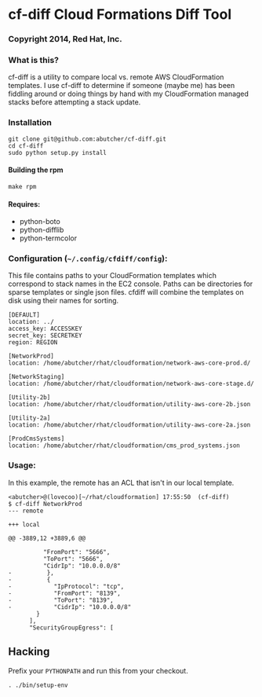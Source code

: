 # cf-diff Cloud Formations Diff Tool
### Copyright 2014, Red Hat, Inc.

### What is this?

cf-diff is a utility to compare local vs. remote AWS CloudFormation
templates. I use cf-diff to determine if someone (maybe me) has been
fiddling around or doing things by hand with my CloudFormation managed
stacks before attempting a stack update.

### Installation

```
git clone git@github.com:abutcher/cf-diff.git
cd cf-diff
sudo python setup.py install
```

#### Building the rpm

```
make rpm
```

#### Requires:

* python-boto
* python-difflib
* python-termcolor

### Configuration (`~/.config/cfdiff/config`):

This file contains paths to your CloudFormation templates which
correspond to stack names in the EC2 console. Paths can be directories
for sparse templates or single json files. cfdiff will combine the
templates on disk using their names for sorting.

```
[DEFAULT]
location: ../
access_key: ACCESSKEY
secret_key: SECRETKEY
region: REGION

[NetworkProd]
location: /home/abutcher/rhat/cloudformation/network-aws-core-prod.d/

[NetworkStaging]
location: /home/abutcher/rhat/cloudformation/network-aws-core-stage.d/

[Utility-2b]
location: /home/abutcher/rhat/cloudformation/utility-aws-core-2b.json

[Utility-2a]
location: /home/abutcher/rhat/cloudformation/utility-aws-core-2a.json

[ProdCmsSystems]
location: /home/abutcher/rhat/cloudformation/cms_prod_systems.json
```

### Usage:

In this example, the remote has an ACL that isn't in our local
template.

```
<abutcher>@(lovecoo)[~/rhat/cloudformation] 17:55:50  (cf-diff) 
$ cf-diff NetworkProd
--- remote

+++ local

@@ -3889,12 +3889,6 @@

		  "FromPort": "5666",
		  "ToPort": "5666",
		  "CidrIp": "10.0.0.0/8"
-          },
-          {
-            "IpProtocol": "tcp",
-            "FromPort": "8139",
-            "ToPort": "8139",
-            "CidrIp": "10.0.0.0/8"
		}
	  ],
	  "SecurityGroupEgress": [
```

## Hacking

Prefix your `PYTHONPATH` and run this from your checkout.

```
. ./bin/setup-env
```
